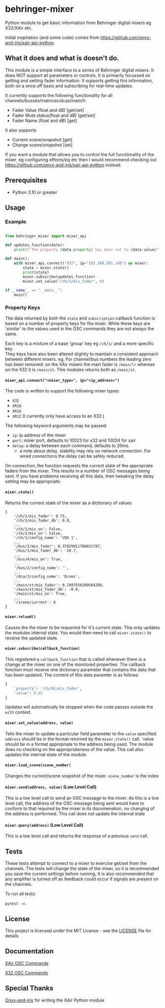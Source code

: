 # behringer-mixer
Python module to get basic information from Behringer digital mixers eg X32/XAir etc.

Initial inspiration (and some code) comes from https://github.com/onyx-and-iris/xair-api-python.

## What it does and what is doesn't do.
This module is a simple interface to a series of Behringer digital mixers.  It does NOT support all parameters or controls.  It is primarily focussed on getting and setting fader information.  It supports getting this information, both on a once off basis and subscribing for real-time updates.

It currently supports the following functionality for all channels/busses/matrices/dcas/main/lr:
- Fader Value (float and dB) [get/set]
- Fader Mute status(float and dB) [get/set]
- Fader Name (float and dB) [get]

It also supports
- Current scene/snapshot [get]
- Change scene/snapshot [set]

If you want a module that allows you to control the full functionality of the mixer, eg configuring effects/eq etc then I would recommend checking out https://github.com/onyx-and-iris/xair-api-python instead.

## Prerequisites

-   Python 3.10 or greater

<!--## Installation

```
pip install behringer-mixer
```
-->

## Usage


### Example
```python

from behringer_mixer import mixer_api

def updates_function(data):
    print(f"The property {data.property} has been set to {data.value}")

def main():
    with mixer_api.connect("X32", ip="192.168.201.149") as mixer:
        state = mixer.state()
        print(state)
        mixer.subscribe(updates_function)
        mixer.set_value("/ch/1/mix_fader", 0)

if __name__ == "__main__":
    main()
```

### Property Keys
The data returned by both the `state` and `subscription` callback function is based on a number of property keys for the mixer.  While these keys are 'similar' to the values used in the OSC commands they are not always the same.

Each key is a mixture of a base 'group' key eg `/ch/1/` and a more specific key.  
They keys have also been altered slightly to maintain a consistent approach between different mixers. eg. For channel/bus numbers the leading zero has been removed. on the XAir mixers the main fader is `/main/lr` whereas on the X32 it is `/main/st`.  This modules returns both as `/main/st`.

#### `mixer_api.connect("<mixer_type>", ip="<ip_address>")`
The code is written to support the following mixer types:
- `X32`
- `XR18`
- `XR16`
- `XR12`
(I currently only have access to an X32.)

The following keyword arguments may be passed:

-   `ip`: ip address of the mixer
-   `port`: mixer port, defaults to 10023 for x32 and 10024 for xair
-   `delay`: a delay between each command, defaults to 20ms.
    -   a note about delay, stability may rely on network connection. For wired connections the delay can be safely reduced.  

On connection, the function requests the current state of the appropriate faders from the mixer.  This results in a number of OSC messages being sent.  If you have problems receiving all this data, then tweaking the delay setting may be appropriate.

#### `mixer.state()`
Returns the current state of the mixer as a dictionary of values
```
{
	'/ch/1/mix_fader': 0.75,
	'/ch/1/mix_fader_db': 0.0,
    ...
	'/ch/1/mix_on': False,
	'/ch/2/mix_on': False,
	'/ch/1/config_name': 'VOX 1',
	...
	'/bus/1/mix_fader': 0.37829911708831787,
	'/bus/1/mix_fader_db': -19.7,
	...
	'/bus/4/mix_on': True,
	...
	'/bus/2/config_name': '',
	...
	'/dca/3/config_name': 'Drums',
	...
	'/main/st/mix_fader': 0.7497556209564209,
	'/main/st/mix_fader_db': -0.0,
	'/main/st/mix_on': True,
	...
	'/scene/current': 6
}
```

#### `mixer.reload()`
Causes the the mixer to be requeried for it's current state. This only updates the modules internal state.  You would then need to call `mixer.state()` to receive the updated state.

#### `mixer.subscribe(callback_function)`
This registered a `callback_function` that is called whenever there is a change at the mixer on one of the monitored properties.
The callback function must receive one dictionary parameter that contains the data that has been updated.
The content of this data paramter is as follows

```python
{ 
    'property': '/ch/01/mix_fader',
    'value': 0.85
}
```

Updates will automatically be stopped when the code passes outside the `with` context.

#### `mixer.set_value(address, value)`
Tells the mixer to update a particular field parameter to the `value` specified.
`address` should be in the format returned by the `mixer.state()` call.
`value should be in a format appropriate to the address being used. The module does no checking on the appropriateness of the value.
This call also updates the internal state of the module.

#### `mixer.load_scene(scene_number)`
Changes the current/scene snapshot of the mixer.
`scene_number` is the index

#### `mixer.send(address, value)` (Low Level Call)
This is a low level call to send an OSC message to the mixer.  As this is a low level call, the address of the OSC message being sent would have to conform to that required by the mixer in its documenation, no changing of the address is performed.  This call does not update the internal state

#### `mixer.query(address)` (Low Level Call)
This is a low level call and returns the response of a previous `send` call.



## Tests

These tests attempt to connect to a mixer to exercise get/set from the channels.
The tests will change the state of the mixer, so it is recommended you save the current settings before running.
It is also recommended that any amplifier is turned off as feedback could occur if signals are present on the channels.

To run all tests:

`pytest -v`.

## License

This project is licensed under the MIT License - see the [LICENSE](LICENSE) file for details

## Documentation

[XAir OSC Commands](https://behringer.world/wiki/doku.php?id=x-air_osc)

[X32 OSC Commands](https://wiki.munichmakerlab.de/images/1/17/UNOFFICIAL_X32_OSC_REMOTE_PROTOCOL_%281%29.pdf)

## Special Thanks

[Onyx-and-Iris](https://github.com/onyx-and-iris) for writing the XAir Python module
